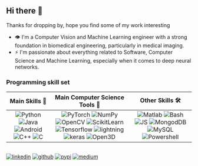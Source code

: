 ## Hi there 👋

Thanks for dropping by, hope you find some of my work interesting
- 👁️ I'm a Computer Vision and Machine Learning engineer with a strong foundation in biomedical engineering, particularly in medical imaging.
- ⚡ I'm passionate about everything related to Software, Computer Science and Machine Learning, especially when it comes to deep neural networks.
 
### Programming skill set
| Main Skills  🚀 |   Main Computer Science Tools  🧠 |  Other Skills 🛠️ |
| :--: | :--: | :--: |
|![Python](https://img.shields.io/badge/Python-black?logo=python&logoColor=#3874A4&style=flat) ![Java](https://img.shields.io/badge/Java-black?style=flat&logo=openjdk) ![Android](https://img.shields.io/badge/Android-black?style=flat&logo=android) ![C++](https://img.shields.io/badge/C%2B%2B-black?style=flat&logo=cplusplus&logoColor=FF007F) ![C](https://img.shields.io/badge/C-black?style=flat&logo=c&logoColor=5C6BC0) | ![PyTorch](https://img.shields.io/badge/Pytorch-black?style=flat&logo=pytorch)  ![NumPy](https://img.shields.io/badge/Numpy-black?style&logo=numpy&logoColor=4DABCF) ![OpenCV](https://img.shields.io/badge/-OpenCV-5C3EE8?style=flat-square&logo=OpenCV&logoColor=00ff00&color=black) ![ScikitLearn](https://img.shields.io/badge/Scikit_Learn-black?style=flat&logo=scikit-learn) ![Tensorflow](https://img.shields.io/badge/Tensorflow-black?style=flat&logo=tensorflow) ![lightning](https://img.shields.io/badge/Lightning-black?style=flat&logo=lightning&logoColor=792EE5) ![keras](https://img.shields.io/badge/Keras-black?style=flat&logo=keras&logoColor=D00000) ![Open3D](https://img.shields.io/badge/Open3D-black?style=flat&logo=open3d) | ![Matlab](https://img.shields.io/badge/Matlab-black?style=flat&logo=matrix&logoColor=blue) ![Bash](https://img.shields.io/badge/Bash-black?style=flat&logo=gnubash&logoColor=white) ![JS](https://img.shields.io/badge/Javascript-black?style=flat&logo=javascript) ![MongodDB](https://img.shields.io/badge/Mongodb-black?style=flat&logo=mongodb) ![MySQL](https://img.shields.io/badge/Mysql-black?style=flat&logo=mysql&logoColor=white) ![Powershell](https://img.shields.io/badge/Powershell-black?style=flat&logo=powershell) |

##
[![linkedin](https://img.shields.io/badge/Linkedin-0A66C2?style=flat&logo=linkedin&logoColor=white)](https://www.linkedin.com/in/pgmesa/)
[![github](https://img.shields.io/badge/Github-black?style=flat&logo=github&logoColor=white)](https://github.com/pgmesa)
[![pypi](https://img.shields.io/badge/PyPI-pgmesa-3775A9?style=flat&logo=pypi&logoColor=FFDC52)](https://pypi.org/user/pgmesa/)
[![medium](https://img.shields.io/badge/Medium-black?style=flat&logo=medium&logoColor=white)](https://pgmesa.medium.com/)
